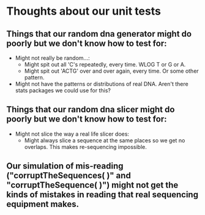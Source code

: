 # Thoughts about our unit tests

## Things that our random dna generator might do poorly but we don't know how to test for:
* Might not really be random...:
  * Might spit out all 'C's repeatedly, every time. WLOG T or G or A.
  * Might spit out 'ACTG' over and over again, every time. Or some other pattern.
* Might not have the patterns or distributions of real DNA. Aren't there stats packages we could use for this?


## Things that our random dna slicer might do poorly but we don't know how to test for:
* Might not slice the way a real life slicer does:
  * Might always slice a sequence at the same places so we get no overlaps. This makes re-sequencing impossible.


## Our simulation of mis-reading ("corruptTheSequences( )" and "corruptTheSequence( )") might not get the kinds of mistakes in reading that real sequencing equipment makes.
